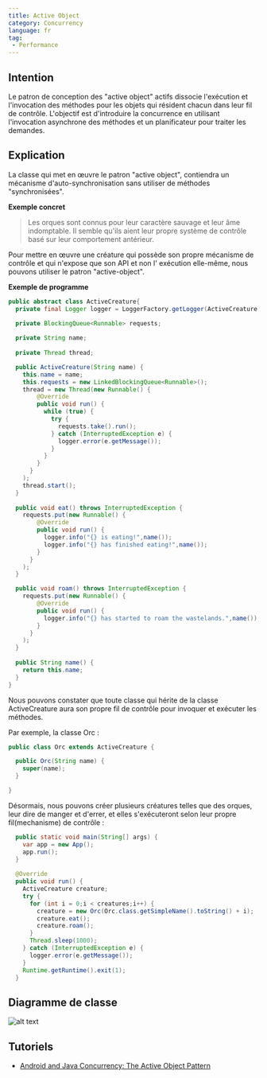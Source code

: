 ```yaml
---
title: Active Object
category: Concurrency
language: fr
tag:
 - Performance
---
```


## Intention

Le patron de conception des "active object" actifs dissocie l'exécution et l'invocation des méthodes pour les objets qui
résident chacun dans leur fil de contrôle. L'objectif est d'introduire la concurrence en utilisant l'invocation
asynchrone des méthodes et un planificateur pour traiter les demandes.

## Explication

La classe qui met en œuvre le patron "active object", contiendra un mécanisme d'auto-synchronisation sans utiliser de
méthodes "synchronisées".

**Exemple concret**

> Les orques sont connus pour leur caractère sauvage et leur âme indomptable. Il semble qu'ils aient leur propre système
> de contrôle basé sur leur comportement antérieur.

Pour mettre en œuvre une créature qui possède son propre mécanisme de contrôle et qui n'expose que son API et non l'
exécution elle-même, nous pouvons utiliser le patron "active-object".

**Exemple de programme**

```java
public abstract class ActiveCreature{
  private final Logger logger = LoggerFactory.getLogger(ActiveCreature.class.getName());

  private BlockingQueue<Runnable> requests;
  
  private String name;
  
  private Thread thread;

  public ActiveCreature(String name) {
    this.name = name;
    this.requests = new LinkedBlockingQueue<Runnable>();
    thread = new Thread(new Runnable() {
        @Override
        public void run() {
          while (true) {
            try {
              requests.take().run();
            } catch (InterruptedException e) { 
              logger.error(e.getMessage());
            }
          }
        }
      }
    );
    thread.start();
  }
  
  public void eat() throws InterruptedException {
    requests.put(new Runnable() {
        @Override
        public void run() { 
          logger.info("{} is eating!",name());
          logger.info("{} has finished eating!",name());
        }
      }
    );
  }

  public void roam() throws InterruptedException {
    requests.put(new Runnable() {
        @Override
        public void run() { 
          logger.info("{} has started to roam the wastelands.",name());
        }
      }
    );
  }
  
  public String name() {
    return this.name;
  }
}
```

Nous pouvons constater que toute classe qui hérite de la classe ActiveCreature aura son propre fil de contrôle pour
invoquer et exécuter les méthodes.

Par exemple, la classe Orc :

```java
public class Orc extends ActiveCreature {

  public Orc(String name) {
    super(name);
  }

}
```

Désormais, nous pouvons créer plusieurs créatures telles que des orques, leur dire de manger et d'errer, et elles
s'exécuteront selon leur propre fil(mechanisme) de contrôle :

```java
  public static void main(String[] args) {  
    var app = new App();
    app.run();
  }
  
  @Override
  public void run() {
    ActiveCreature creature;
    try {
      for (int i = 0;i < creatures;i++) {
        creature = new Orc(Orc.class.getSimpleName().toString() + i);
        creature.eat();
        creature.roam();
      }
      Thread.sleep(1000);
    } catch (InterruptedException e) {
      logger.error(e.getMessage());
    }
    Runtime.getRuntime().exit(1);
  }
```

## Diagramme de classe

![alt text](../../../active-object/etc/active-object.urm.png "Active Object class diagram")

## Tutoriels

* [Android and Java Concurrency: The Active Object Pattern](https://www.youtube.com/watch?v=Cd8t2u5Qmvc)